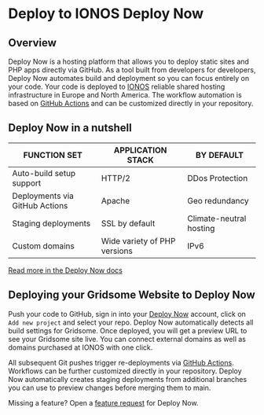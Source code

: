 # Deploy to IONOS Deploy Now

## Overview

Deploy Now is a hosting platform that allows you to deploy static sites and PHP apps directly via GitHub. As a tool built from developers for developers, Deploy Now automates build and deployment so you can focus entirely on your code. Your code is deployed to [IONOS](https://www.ionos.com/) reliable shared hosting infrastructure in Europe and North America. The workflow automation is based on [GitHub Actions](https://github.com/features/actions) and can be customized directly in your repository.

## Deploy Now in a nutshell

| FUNCTION SET                   | APPLICATION STACK            | BY DEFAULT              |
| ------------------------------ | ---------------------------- | ----------------------- |
| Auto-build setup support       | HTTP/2                       | DDos Protection         |
| Deployments via GitHub Actions | Apache                       | Geo redundancy          |
| Staging deployments            | SSL by default               | Climate-neutral hosting |
| Custom domains                 | Wide variety of PHP versions | IPv6                    |

[Read more in the Deploy Now docs](https://docs.ionos.space/)

## Deploying your Gridsome Website to Deploy Now

Push your code to GitHub, sign in into your [Deploy Now](https://ionos.space/) account, click on `Add new project` and select your repo. Deploy Now automatically detects all build settings for Gridsome. Once deployed, you will get a preview URL to see your Gridsome site live. You can connect external domains as well as domains purchased at IONOS with one click.

All subsequent Git pushes trigger re-deployments via [GitHub Actions](https://github.com/features/actions). Workflows can be further customized directly in your repository. Deploy Now automatically creates staging deployments from additional branches you can use to preview changes before merging them to main.

Missing a feature? Open a [feature request](https://github.com/ionos-deploy-now/ionos-deploy-now/issues/new/choose) for Deploy Now.

